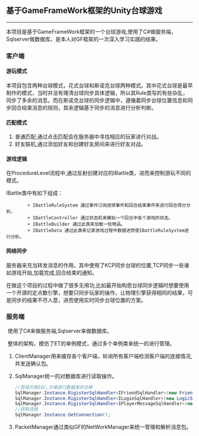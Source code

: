 ##  基于GameFrameWork框架的Unity台球游戏

---

​		本项目是基于GameFrameWork框架的一个台球游戏,使用了C#做服务端，Sqlserver做数据库。是本人对GF框架的一次深入学习实践的结果。

### 客户端

#### 游玩模式

​		本项目包含两种台球模式，花式台球和斯诺克台球两种模式。其中花式台球是最早制作的模式，当时并没有理清台球同步具体逻辑，所以其Rule类写的有些杂乱，同步了多余的消息。而在斯诺克台球的同步逻辑中，遵循着同步台球位置信息和同步回合结束消息的规则，其余逻辑基于同步的消息进行分析判断。

#### 匹配模式

1. 普通匹配,通过点击匹配会在服务器中寻找相应的玩家进行对战。
2. 好友联机,通过添加好友和创建好友房间来进行好友对战。

#### 游戏逻辑

在ProcedureLevel流程中,通过反射创建对应的IBattle类，进而来控制游玩不同的模式。

IBattle类中有如下组成：

			+ IBattleRuleSystem 通过事件订阅进球事件和回合结束事件来进行回合得分分析。
			+ IBattleController 通过状态机来模拟一个回合中各个游戏的状态。
			+ IBattleBuilder 通过此类来加载一些物品。
			+ IBattleData 通过此类来记录游戏过程中数据进而使IBattleRuleSystem进行分析。

#### 网络同步

​		服务器来充当转发消息的作用。其中使用了KCP同步台球的位置,TCP同步一些诸如游戏开始,加载完成,回合结束的通知。

​		在做这个项目的过程中做了很多无用功,比如最开始构思台球同步逻辑时想要使用一个开源的定点数引擎，想要只同步玩家的操作，让物理引擎获得相同的结果，可是同步的结果不尽人意，进而使用实时同步台球位置的方案。

### 服务端

​		使用了C#来做服务端,Sqlserver来做数据库。

​		整体的架构，模仿了ET的单例模式，通过多个单例类来统一的进行管理。

  1. ClientManager用来缓存各个客户端，轮询所有客户端检测客户端的连接情况,并发送确认包。

  2. SqlManager统一的对数据库进行读取操作。

     ~~~ c#
     //简易的类IOC,方便进行数据库的迁移
     SqlManager.Instance.RigisterSqlHandler<IFriendSqlHandler>(new FriendSqlHandler());
     SqlManager.Instance.RigisterSqlHandler<ILoginSqlHandler>(new LogicSqlHandler());
     SqlManager.Instance.RigisterSqlHandler<IPlayerMessageSqlHandler>(new PlayerMessageSqlHandler());
     //获取连接
     SqlManager.Instance.GetConnection();
     ~~~

  3. PacketManager通过类似GF的NetWorkManager来统一管理和解析消息包。

